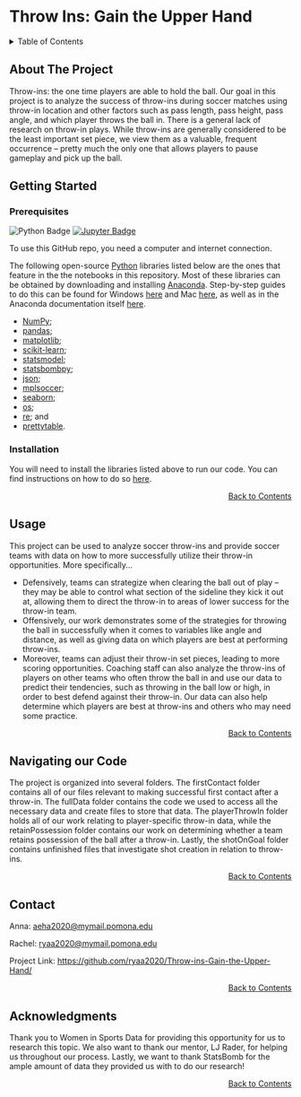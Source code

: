 # Throw Ins: Gain the Upper Hand

<!-- TABLE OF CONTENTS -->
<details>
  <summary>Table of Contents</summary>
  <ol>
    <li>
      <a href="#about-the-project">About The Project</a>
    </li>
    <li>
      <a href="#getting-started">Getting Started</a>
      <ul>
        <li><a href="#prerequisites">Prerequisites</a></li>
        <li><a href="#installation">Installation</a></li>
      </ul>
    </li>
    <li><a href="#usage">Usage</a></li>
    <li><a href="#roadmap">Roadmap</a></li>
    <li><a href="#contributing">Contributing</a></li>
    <li><a href="#contact">Contact</a></li>
    <li><a href="#acknowledgments">Acknowledgments</a></li>
  </ol>
</details>

## About The Project

Throw-ins: the one time players are able to hold the ball. Our goal in this project is to analyze the success of throw-ins during soccer matches using throw-in location and other factors such as pass length, pass height, pass angle, and which player throws the ball in. There is a general lack of research on throw-in plays. While throw-ins are generally considered to be the least important set piece, we view them as a valuable, frequent occurrence – pretty much the only one that allows players to pause gameplay and pick up the ball. 

## Getting Started

### Prerequisites

![Python Badge](https://img.shields.io/badge/-python-3f7dae?style=flat&logo=python&logoColor=fff)
[![Jupyter Badge](https://img.shields.io/badge/Made%20with-Jupyter-orange?style=flat&logo=Jupyter)](https://jupyter.org/try)

<!--This project is written in Python programming language. <br>-->
To use this GitHub repo, you need a computer and internet connection.

The following open-source [Python](https://www.python.org/) libraries listed below are the ones that feature in the the notebooks in this repository. Most of these libraries can be obtained by downloading and installing [Anaconda](https://anaconda.org/anaconda/conda). Step-by-step guides to do this can be found for Windows [here](https://medium.com/@GalarnykMichael/install-python-on-windows-anaconda-c63c7c3d1444) and Mac [here](https://medium.com/@GalarnykMichael/install-python-on-mac-anaconda-ccd9f2014072), as well as in the Anaconda documentation itself [here](https://docs.anaconda.com/anaconda/install/).

*    [NumPy](https://numpy.org/doc/stable/contents.html);
*    [pandas](http://pandas.pydata.org/);
*    [matplotlib](https://matplotlib.org/contents.html?v=20200411155018);
*    [scikit-learn](https://scikit-learn.org/stable/);
*    [statsmodel](https://www.statsmodels.org/stable/index.html);
*    [statsbombpy](https://github.com/statsbomb/statsbombpy);
*    [json](https://docs.python.org/3/library/json.html);
*    [mplsoccer](https://mplsoccer.readthedocs.io/en/latest/index.html);
*    [seaborn](https://seaborn.pydata.org/);
*    [os](https://docs.python.org/3/library/os.html);
*    [re](https://docs.python.org/3/library/re.html); and
*    [prettytable](https://pypi.org/project/prettytable/).


### Installation

You will need to install the libraries listed above to run our code. You can find instructions on how to do so [here](https://docs.python.org/3/installing/index.html).


<p align="right"><a href="#table-of-contents">Back to Contents</a>


## Usage

This project can be used to analyze soccer throw-ins and provide soccer teams with data on how to more successfully utilize their throw-in opportunities.
More specifically... 
  + Defensively, teams can strategize when clearing the ball out of play – they may be able to control what section of the sideline they kick it out at, allowing them to direct the throw-in to areas of lower success for the throw-in team. 
  + Offensively, our work demonstrates some of the strategies for throwing the ball in successfully when it comes to variables like angle and distance, as well as giving data on which players are best at performing throw-ins. 
  + Moreover, teams can adjust their throw-in set pieces, leading to more scoring opportunities. Coaching staff can also analyze the throw-ins of players on other teams who often throw the ball in and use our data to predict their tendencies, such as throwing in the ball low or high, in order to best defend against their throw-in. Our data can also help determine which players are best at throw-ins and others who may need some practice. 


<p align="right"><a href="#table-of-contents">Back to Contents</a>

## Navigating our Code

The project is organized into several folders. The firstContact folder contains all of our files relevant to making successful first contact after a throw-in. The fullData folder contains the code we used to access all the necessary data and create files to store that data. The playerThrowIn folder holds all of our work relating to player-specific throw-in data, while the retainPossession folder contains our work on determining whether a team retains possession of the ball after a throw-in. Lastly, the shotOnGoal folder contains unfinished files that investigate shot creation in relation to throw-ins. 

<p align="right"><a href="#table-of-contents">Back to Contents</a>

## Contact

Anna: aeha2020@mymail.pomona.edu

Rachel: ryaa2020@mymail.pomona.edu

Project Link: https://github.com/ryaa2020/Throw-ins-Gain-the-Upper-Hand/

<p align="right"><a href="#table-of-contents">Back to Contents</a>

## Acknowledgments

Thank you to Women in Sports Data for providing this opportunity for us to research this topic. We also want to thank our mentor, LJ Rader, for helping us throughout our process. Lastly, we want to thank StatsBomb for the ample amount of data they provided us with to do our research! 

<p align="right"><a href="#table-of-contents">Back to Contents</a>
